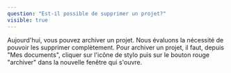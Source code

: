```yaml
---
question: "Est-il possible de supprimer un projet?"
visible: true
---
```

Aujourd'hui, vous pouvez archiver un projet. Nous évaluons la nécessité de pouvoir les supprimer complètement. Pour archiver un projet, il faut, depuis "Mes documents", cliquer sur l'icône de stylo puis sur le bouton rouge "archiver" dans la nouvelle fenêtre qui s'ouvre. 
